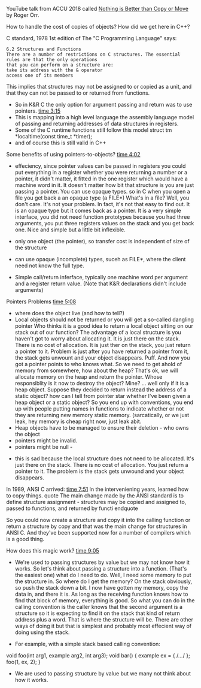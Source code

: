 

YouTube talk from ACCU 2018 called [Nothing is Better than Copy or Move](https://www.youtube.com/watch?v=-dc5vqt2tgA) by Roger Orr.

How to handle the cost of copies of objects?  How did we get here in C++?

C standard, 1978 1st edition of The "C Programming Language" says:

```
6.2 Structures and Functions
There are a number of restrictions on C structures. The essential rules are that the only operations  
that you can perform on a structure are:  
take its address with the & operator
access one of its members
```

This implies that structures may not be assigned to or copied as a unit, and that they can not be passed to or returned from functions.

- So in K&R C the only option for argument passing and return was to use pointers.  [time 3:15](https://www.youtube.com/watch?v=-dc5vqt2tgA#t=03m15s) 
- This is mapping into a high level language the assembly language model of passing and returning addresses of data structures in registers.
- Some of the C runtime functions still follow this model  struct tm *localtime(const time_t  *timer);
- and of course this is still valid in C++

Some benefits of using pointers-to-objects?   [time 4:02](https://www.youtube.com/watch?v=-dc5vqt2tgA#t=04m02s)

- effeciency, since pointer values can be passed in registers
   you could put everything in a register whether you were returning a number or a pointer, it didn't matter, it fitted in the one register which would have a machine word in it. It doesn't matter how bit that structure is you are just passing a pointer. You can use opaque types. so in C when you open a file you get back a an opaque type (a FILE*)
   What's in a file? Well, you don't care. It's not your problem. In fact, it's not that easy to find out. It is an opaque type but it comes back as a pointer. It is a very simple interface, you did not need function prototypes because you had three arguments, you put three registers values on the stack and you get back one. Nice and simple but a little bit inflexible.
   
- only one object (the pointer), so transfer cost is independent of size of the structure
- can use opaque (incomplete) types, suceh as FILE*, where the client need not know the full type.
- Simple call/return inferface, typically one machine word per argument and a register return value. (Note that K&R declarations didn't include arguments)

Pointers Problems   [time 5:08](https://www.youtube.com/watch?v=-dc5vqt2tgA?t=05m08s)
- where does the object live (and how to tell?)
- Local objects should not be returned or you will get a so-called dangling pointer 
   Who thinks it is a good idea to return a local object sitting on our stack out of our function? The advantage of a local structure is you haven't got to worry about allocating it. It is just there on the stack. There is no cost of allocation. It is just ther on the stack, you just return a pointer to it. Problem is just after you have   returned a pointer from it, the stack gets unwount and your object disappears. Puff. And now you got a pointer points to who knows what.
   So we need to get ahold of memory from somewhere, how about the heap? That's ok, we will allocate memory on the heap and return the pointer.
   Whose responsiblity is it now to destroy the object?  Mine? ... well only if it is a heap object.  Suppose they decided to return instead the address of a static object?
   how can I tell from pointer star whether I've been given a heap object or a static object?  So you end up with conventions, you end up with people putting names in functions to indicate whether or not they are returning new memory static memory. (sarcatically, or we just leak, hey memory is cheap right now, just leak abit.
- Heap objects have to be managed to ensure their deletion - who owns the object
- pointers might be invalid.
- pointers might be null - 

* this is sad because the local structure does not need to be allocated. It's just there on the stack. There is no cost of allocation. You just return a pointer to it. The problem is the stack gets unwound and your object disappears.

In 1989, ANSI C arrived:    [time 7:51](https://www.youtube.com/watch?v=-dc5vqt2tgA?t=07m51s)
In the interveniening years, learned how to copy things.
quote
The main change made by the ANSI standard is to define structure assignment - structures may be copied and assigned to, passed to functions, and returned by functi
endquote

So you could now create a structure and copy it into the calling function or return a structure by copy and that was the main change for structures in ANSI C. And they've been supported now for a number of compilers which is a good thing.


How does this magic work?   [time 9:05](https://www.youtube.com/watch?v=-dc5vqt2tgA?t=09m05s)

- We're used to passing structures by value but we may not know how it works. 
    So let's think about passing a structure into a function. (That's the easiest one)  what do I need to do. Well, I need some memory to put the structure in. So where do I get the memory? On the stack obviously, so push the stack down a bit. I now have gotten my memory, copy the data in, and there it is. As long as the receiving function knows how to find that block of memory, everything is good.  So what you can do in the calling convention is the caller knows that the second argument is a structure so it is expecting to find it on the stack that kind of return address plus a word. That is where the structure will be. There are other ways of doing it but that is simplest and probably most effecient way of doing using the stack.

- For example, with a simple stack based calling convention:

void foo(int arg1, example arg2, int arg3);
void bar()
{
    example ex = { /*...*/ };
    foo(1, ex, 2);
}



- We are used to passing structure by value but we many not think about how it works.








